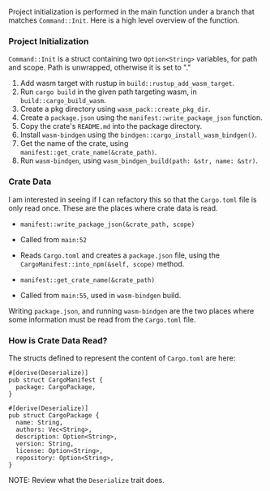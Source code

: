 
Project initialization is performed in the main function under a branch that
matches `Command::Init`. Here is a high level overview of the function.

### Project Initialization

`Command::Init` is a struct containing two `Option<String>` variables, for path
and scope. Path is unwrapped, otherwise it is set to "."

1.  Add wasm target with rustup in `build::rustup_add_wasm_target`.
2.  Run `cargo build` in the given path targeting wasm, in `build::cargo_build_wasm`.
3.  Create a pkg directory using `wasm_pack::create_pkg_dir`.
4.  Create a `package.json` using the `manifest::write_package_json` function.
5.  Copy the crate's `README.md` into the package directory.
6.  Install `wasm-bindgen` using the `bindgen::cargo_install_wasm_bindgen()`.
7.  Get the name of the crate, using `manifest::get_crate_name(&crate_path)`.
8.  Run `wasm-bindgen`, using `wasm_bindgen_build(path: &str, name: &str)`.

### Crate Data

I am interested in seeing if I can refactory this so that the `Cargo.toml`
file is only read once. These are the places where crate data is read.

*  `manifest::write_package_json(&crate_path, scope)`
  *  Called from `main:52`
  *  Reads `Cargo.toml` and creates a `package.json` file, using
     the `CargoManifest::into_npm(&self, scope)` method.

*  `manifest::get_crate_name(&crate_path)`
  *  Called from `main:55`, used in `wasm-bindgen` build.

Writing `package.json`, and running `wasm-bindgen` are the two places where
some information must be read from the `Cargo.toml` file.

### How is Crate Data Read?

The structs defined to represent the content of `Cargo.toml` are here:

```
#[derive(Deserialize)]
pub struct CargoManifest {
  package: CargoPackage,
}

#[derive(Deserialize)]
pub struct CargoPackage {
  name: String,
  authors: Vec<String>,
  description: Option<String>,
  version: String,
  license: Option<String>,
  repository: Option<String>,
}
```

NOTE: Review what the `Deserialize` trait does.

